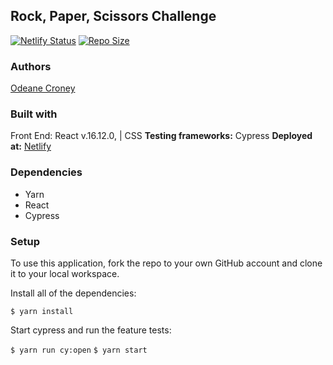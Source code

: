 ## Rock, Paper, Scissors Challenge
[![Netlify Status](https://api.netlify.com/api/v1/badges/a4bad85f-3e40-4348-b42c-5e5c5b293558/deploy-status)](https://app.netlify.com/sites/odeanerockpaperscissors/deploys)
[![Repo Size](https://img.shields.io/github/repo-size/odeane/rock_paper_scissors)](https://github.com/Odeane/rock_paper_scissors)

### Authors
[Odeane Croney](https://github.com/Odeane)

### Built with
Front End: React v.16.12.0, | CSS
**Testing frameworks:** Cypress 
**Deployed at:**  [Netlify](https://odeanerockpaperscissors.netlify.app/)

### Dependencies
- Yarn
- React
- Cypress

### Setup
To use this application, fork the repo to your own GitHub account and clone it to your local workspace.

Install all of the dependencies:

``` $ yarn install ```

Start cypress and run the feature tests:

``` $ yarn run cy:open ```
``` $ yarn start ```
